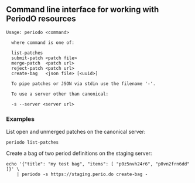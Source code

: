 ## Command line interface for working with PeriodO resources

```
Usage: periodo <command>

  where command is one of:

  list-patches
  submit-patch <patch file>
  merge-patch  <patch url>
  reject-patch <patch url>
  create-bag   <json file> [<uuid>]

  To pipe patches or JSON via stdin use the filename '-'.

  To use a server other than canonical:

  -s --server <server url>
```

### Examples

List open and unmerged patches on the canonical server:
```
periodo list-patches
```

Create a bag of two period definitions on the staging server:
```
echo '{"title": "my test bag", "items": [ "p0z5nvh24r6", "p0vn2frn6dd" ]}' \
    | periodo -s https://staging.perio.do create-bag -
```
